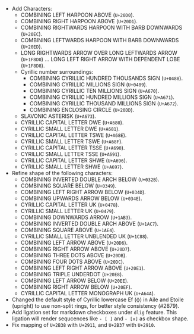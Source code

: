 * Add Characters:
  - COMBINING LEFT HARPOON ABOVE (`U+20D0`).
  - COMBINING RIGHT HARPOON ABOVE (`U+20D1`).
  - COMBINING RIGHTWARDS HARPOON WITH BARB DOWNWARDS (`U+20EC`).
  - COMBINING LEFTWARDS HARPOON WITH BARB DOWNWARDS (`U+20ED`).
  - LONG RIGHTWARDS ARROW OVER LONG LEFTWARDS ARROW (`U+1F8D0`) ... LONG LEFT RIGHT ARROW WITH DEPENDENT LOBE (`U+1F8D8`).
  - Cyrillic number surroundings:
    - COMBINING CYRILLIC HUNDRED THOUSANDS SIGN (`U+0488`).
    - COMBINING CYRILLIC MILLIONS SIGN (`U+0489`).
    - COMBINING CYRILLIC TEN MILLIONS SIGN (`U+A670`).
    - COMBINING CYRILLIC HUNDRED MILLIONS SIGN (`U+A671`).
    - COMBINING CYRILLIC THOUSAND MILLIONS SIGN (`U+A672`).
    - COMBINING ENCLOSING CIRCLE (`U+20DD`).
  - SLAVONIC ASTERISK (`U+A673`).
  - CYRILLIC CAPITAL LETTER DWE (`U+A680`).
  - CYRILLIC SMALL LETTER DWE (`U+A681`).
  - CYRILLIC CAPITAL LETTER TSWE (`U+A68E`).
  - CYRILLIC SMALL LETTER TSWE (`U+A68F`).
  - CYRILLIC CAPITAL LETTER TSSE (`U+A690`).
  - CYRILLIC SMALL LETTER TSSE (`U+A691`).
  - CYRILLIC CAPITAL LETTER SHWE (`U+A696`).
  - CYRILLIC SMALL LETTER SHWE (`U+A697`).
* Refine shape of the following characters:
  - COMBINING INVERTED DOUBLE ARCH BELOW (`U+032B`).
  - COMBINING SQUARE BELOW (`U+0349`).
  - COMBINING LEFT RIGHT ARROW BELOW (`U+034D`).
  - COMBINING UPWARDS ARROW BELOW (`U+034E`).
  - CYRILLIC CAPITAL LETTER UK (`U+0478`).
  - CYRILLIC SMALL LETTER UK (`U+0479`).
  - COMBINING DOWNWARDS ARROW (`U+1AB3`).
  - COMBINING INVERTED DOUBLE ARCH ABOVE (`U+1AC7`).
  - COMBINING SQUARE ABOVE (`U+1AE4`).
  - CYRILLIC SMALL LETTER UNBLENDED UK (`U+1C88`).
  - COMBINING LEFT ARROW ABOVE (`U+20D6`).
  - COMBINING RIGHT ARROW ABOVE (`U+20D7`).
  - COMBINING THREE DOTS ABOVE (`U+20DB`).
  - COMBINING FOUR DOTS ABOVE (`U+20DC`).
  - COMBINING LEFT RIGHT ARROW ABOVE (`U+20E1`).
  - COMBINING TRIPLE UNDERDOT (`U+20E8`).
  - COMBINING LEFT ARROW BELOW (`U+20EE`).
  - COMBINING RIGHT ARROW BELOW (`U+20EF`).
  - CYRILLIC CAPITAL LETTER MONOGRAPH UK (`U+A64A`).
* Changed the default style of Cyrillic lowercase Ef (ф) in Aile and Etoile (upright) to use non-split rings, for better style consistency (#2879).
* Add ligation set for markdown checkboxes under `dlig` feature. This ligation will render sequcences like `- [ ]` and `- [x]` as checkbox shape.
* Fix mapping of `U+2B38` with `U+2911`, and `U+2B37` with `U+2910`.
